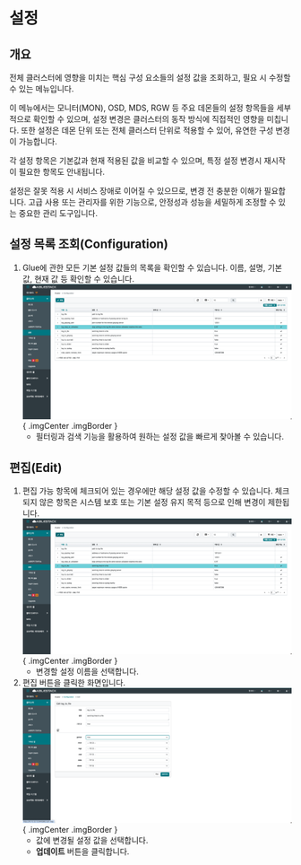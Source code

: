 # 설정

## 개요
전체 클러스터에 영향을 미치는 핵심 구성 요소들의 설정 값을 조회하고, 필요 시 수정할 수 있는 메뉴입니다.

이 메뉴에서는 모니터(MON), OSD, MDS, RGW 등 주요 데몬들의 설정 항목들을 세부적으로 확인할 수 있으며,
설정 변경은 클러스터의 동작 방식에 직접적인 영향을 미칩니다.
또한 설정은 데몬 단위 또는 전체 클러스터 단위로 적용할 수 있어, 유연한 구성 변경이 가능합니다.

각 설정 항목은 기본값과 현재 적용된 값을 비교할 수 있으며, 특정 설정 변경시 재시작이 필요한 항목도 안내됩니다.

설정은 잘못 적용 시 서비스 장애로 이어질 수 있으므로, 변경 전 충분한 이해가 필요합니다.
고급 사용 또는 관리자를 위한 기능으로, 안정성과 성능을 세밀하게 조정할 수 있는 중요한 관리 도구입니다.


## 설정 목록 조회(Configuration)
1. Glue에 관한 모든 기본 설정 값들의 목록을 확인할 수 있습니다. 이름, 설명, 기본 값, 현재 값 등 확인할 수 있습니다.
    ![설정 목록 조회](../../assets/images/admin-guide/glue/cluster/configuration/glue-configuration-check.png){ .imgCenter .imgBorder }
    - 필터링과 검색 기능을 활용하여 원하는 설정 값을 빠르게 찾아볼 수 있습니다.

## 편집(Edit)
1. 편집 가능 항목에 체크되어 있는 경우에만 해당 설정 값을 수정할 수 있습니다. 체크되지 않은 항목은 시스템 보호 또는 기본 설정 유지 목적 등으로 인해 변경이 제한됩니다.
    ![편집1](../../assets/images/admin-guide/glue/cluster/configuration/glue-configuration-edit-1.png){ .imgCenter .imgBorder }
    - 변경할 설정 이름을 선택합니다.
2. 편집 버튼을 클릭한 화면입니다.
    ![편집2](../../assets/images/admin-guide/glue/cluster/configuration/glue-configuration-edit-2.png){ .imgCenter .imgBorder }
    - 값에 변경될 설정 값을 선택합니다.
    - **업데이트** 버튼을 클릭합니다.